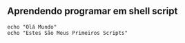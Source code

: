 ## Aprendendo programar em shell script
```
echo "Olá Mundo"
echo "Estes São Meus Primeiros Scripts"
```
